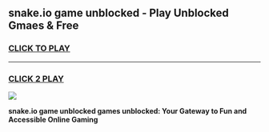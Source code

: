 
## snake.io game unblocked - Play Unblocked Gmaes & Free
<h3>
<a href="https://news.freeplayer.one?title=snake.io_game_unblocked&ref=16F">CLICK TO PLAY</a></h3>
<hr>

<h3>
<a href="https://news.freeplayer.one?title=snake.io_game_unblocked&ref=16F">CLICK 2 PLAY</a>
  
</h3>

<a href="https://news.freeplayer.one?title=snake.io_game_unblocked&ref=16F/"><img src="https://clearcache.store/games.png"></a>


**snake.io game unblocked games unblocked: Your Gateway to Fun and Accessible Online Gaming**
